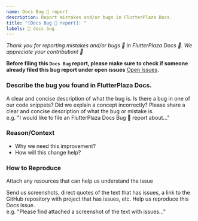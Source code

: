 ```yaml
---
name: Docs Bug 🐞 report
description: Report mistakes and/or bugs in FlutterPlaza Docs.
title: "[Docs Bug 🐞 report]: "
labels: 🐞 docs bug
---  
```



*Thank you for reporting mistakes and/or bugs 🐞 in FlutterPlaza Docs 📑. We appreciate your contribution! 🙂*

**Before filing this `Docs Bug` report, please make sure to check if someone already filed this bug report under open issues** [Open Issues](https://github.com/FlutterPlaza/.github/issues).


### Describe the bug you found in FlutterPlaza Docs.
A clear and concise description of what the bug is.
Is there a bug in one of our code snippets? Did we explain a concept incorrectly? Please share a clear and concise description of what the bug or mistake is.  
e.g. "I would like to file an FlutterPlaza Docs Bug 🐞 report about..."

### Reason/Context
- Why we need this improvement?
- How will this change help?


### How to Reproduce
Attach any resources that can help us understand the issue

Send us screenshots, direct quotes of the text that has issues, a link to the GitHub repository with project that has issues, etc. Help us reproduce this Docs issue.  
e.g. "Please find attached a screenshot of the text with issues..."
